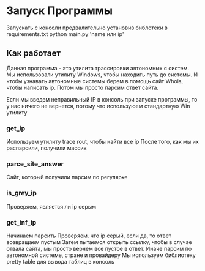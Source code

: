 <h1> Запуск Программы </h1>
Запускать с консоли предвалительно установив библотеки в requirements.txt
python main.py 'name или ip'

<h2> Как работает </h2>
Данная программа - это утилита трассировки автономных с
систем.
Мы использовали утилиту Windows, чтобы находить путь
до системы.
И чтобы узнавать автономные системы берем в помощь сайт Whois, чтобы написать ip. Потом мы просто парсим ответ сайта.

Если мы введем неправильный IP в консоль при запуске программы, то у нас ничего не вернется, потому что используюем стандартную Win утилиту

<h3> get_ip </h3>
Используем утилиту trace rout, чтобы найти все ip
После того, как мы их распарсили, получили массив

<h3>parce_site_answer</h3>
Сайт, который получили парсим по регулярке

<h3>is_grey_ip</h3>
Проверяем, является ли ip серым

<h3>get_inf_ip</h3>
Начинаем парсить
Проверяем. что ip серый, если да, то ответ возвращаем пустым
Затем пытаемся открыть ссылку, чтобы в случае отвала сайта, мы просто вернем все пустое в ответ.
Иначе парсим по автономной системе, стране и провайдеру
Мы используем библиотеку pretty table для вывода таблиц в консоль

